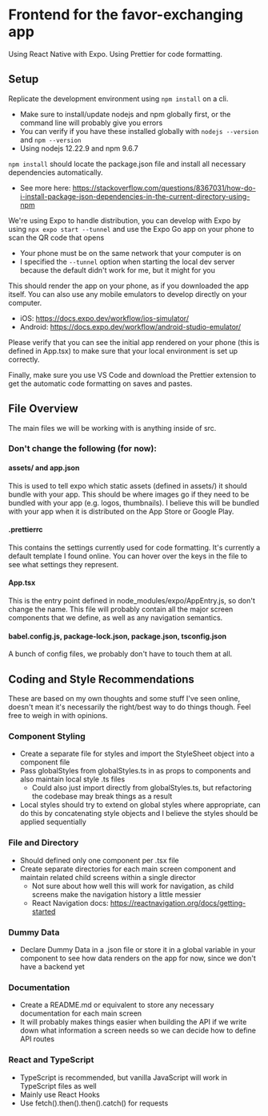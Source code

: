 # Frontend for the favor-exchanging app

Using React Native with Expo. Using Prettier for code formatting.

## Setup

Replicate the development environment using `npm install` on a cli.

-   Make sure to install/update nodejs and npm globally first, or the command line will probably give you errors
-   You can verify if you have these installed globally with `nodejs --version` and `npm --version`
-   Using nodejs 12.22.9 and npm 9.6.7

`npm install` should locate the package.json file and install all necessary dependencies automatically.

-   See more here: https://stackoverflow.com/questions/8367031/how-do-i-install-package-json-dependencies-in-the-current-directory-using-npm

We're using Expo to handle distribution, you can develop with Expo by using `npx expo start --tunnel` and use the Expo Go app on your phone to scan the QR code that opens

-   Your phone must be on the same network that your computer is on
-   I specified the `--tunnel` option when starting the local dev server because the default didn't work for me, but it might for you

This should render the app on your phone, as if you downloaded the app itself. You can also use any mobile emulators to develop directly on your computer.

-   iOS: https://docs.expo.dev/workflow/ios-simulator/
-   Android: https://docs.expo.dev/workflow/android-studio-emulator/

Please verify that you can see the initial app rendered on your phone (this is defined in App.tsx) to make sure that your local environment is set up correctly.

Finally, make sure you use VS Code and download the Prettier extension to get the automatic code formatting on saves and pastes.

## File Overview

The main files we will be working with is anything inside of src.

### Don't change the following (for now):

#### assets/ and app.json

This is used to tell expo which static assets (defined in assets/) it should bundle with your app. This should be where images go if they need to be bundled with your app (e.g. logos, thumbnails). I
believe this will be bundled with your app when it is distributed on the App Store or Google Play.

#### .prettierrc

This contains the settings currently used for code formatting. It's currently a default template I found online. You can hover over the keys in the file to see what settings they represent.

#### App.tsx

This is the entry point defined in node_modules/expo/AppEntry.js, so don't change the name. This file will probably contain all the major screen components that we define, as well as any navigation
semantics.

#### babel.config.js, package-lock.json, package.json, tsconfig.json

A bunch of config files, we probably don't have to touch them at all.

## Coding and Style Recommendations

These are based on my own thoughts and some stuff I've seen online, doesn't mean it's necessarily the right/best way to do things though. Feel free to weigh in with opinions.

### Component Styling

-   Create a separate file for styles and import the StyleSheet object into a component file
-   Pass globalStyles from globalStyles.ts in as props to components and also maintain local style .ts files
    -   Could also just import directly from globalStyles.ts, but refactoring the codebase may break things as a result
-   Local styles should try to extend on global styles where appropriate, can do this by concatenating style objects and I believe the styles should be applied sequentially

### File and Directory

-   Should defined only one component per .tsx file
-   Create separate directories for each main screen component and maintain related child screens within a single director
    -   Not sure about how well this will work for navigation, as child screens make the navigation history a little messier
    -   React Navigation docs: https://reactnavigation.org/docs/getting-started

### Dummy Data

-   Declare Dummy Data in a .json file or store it in a global variable in your component to see how data renders on the app for now, since we don't have a backend yet

### Documentation

-   Create a README.md or equivalent to store any necessary documentation for each main screen
-   It will probably makes things easier when building the API if we write down what information a screen needs so we can decide how to define API routes

### React and TypeScript

-   TypeScript is recommended, but vanilla JavaScript will work in TypeScript files as well
-   Mainly use React Hooks
-   Use fetch().then().then().catch() for requests
